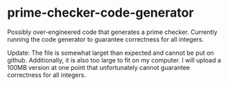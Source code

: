 # prime-checker-code-generator
Possibly over-engineered code that generates a prime checker. Currently running the code generator to guarantee correctness for all integers.

Update:
The file is somewhat larget than expected and cannot be put on github. Additionally, it is also too large to fit on my computer. I will upload a 100MB version at one point that unfortunately cannot guarantee correctness for all integers.
